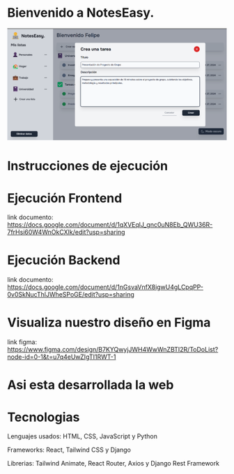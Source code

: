 # Bienvenido a NotesEasy.

![imagen-home](imagen.png)

# Instrucciones de ejecución

# Ejecución Frontend
link documento: https://docs.google.com/document/d/1qXVEqlJ_gnc0uN8Eb_QWU36R-7frHsi60W4WnOkCXIk/edit?usp=sharing

# Ejecución Backend
link documento: https://docs.google.com/document/d/1nGsvaVnfX8igwU4gLCpqPP-0v0SkNucThlJWheSPoGE/edit?usp=sharing

# Visualiza nuestro diseño en Figma
link figma: https://www.figma.com/design/B7KYQwyjJWH4WwWnZBTI2R/ToDoList?node-id=0-1&t=u7q4eUwZIgTI1RWT-1

# Asi esta desarrollada la web
# Tecnologias
Lenguajes usados: HTML, CSS, JavaScript y Python

Frameworks: React, Tailwind CSS y Django

Librerias: Tailwind Animate, React Router, Axios y Django Rest Framework  
